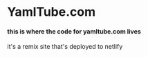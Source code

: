 # YamlTube.com
#### this is where the code for yamltube.com lives

it's a remix site that's deployed to netlify
